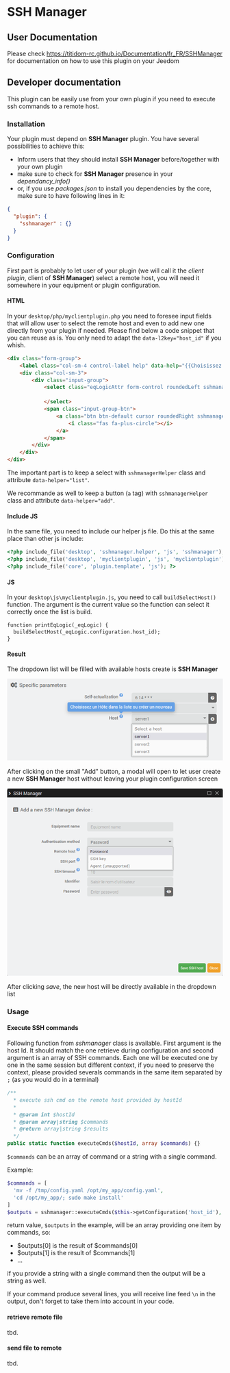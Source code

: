 # SSH Manager

## User Documentation

Please check <https://titidom-rc.github.io/Documentation/fr_FR/SSHManager> for documentation on how to use this plugin on your Jeedom

## Developer documentation

This plugin can be easily use from your own plugin if you need to execute ssh commands to a remote host.

### Installation

Your plugin must depend on **SSH Manager** plugin. You have several possibilities to achieve this:

- Inform users that they should install **SSH Manager** before/together with your own plugin
- make sure to check for **SSH Manager** presence in your *dependancy_info()*
- or, if you use *packages.json* to install you dependencies by the core, make sure to have following lines in it:

```JSON
{
  "plugin": {
    "sshmanager" : {}
  }
}
```

### Configuration

First part is probably to let user of your plugin (we will call it the *client plugin*, client of **SSH Manager**) select a remote host, you will need it somewhere in your equipment or plugin configuration.

#### HTML

In your `desktop/php/myclientplugin.php` you need to foresee input fields that will allow user to select the remote host and even to add new one directly from your plugin if needed. Please find below a code snippet that you can reuse as is. You only need to adapt the `data-l2key="host_id"` if you whish.

```HTML
<div class="form-group">
    <label class="col-sm-4 control-label help" data-help="{{Choisissez un hôte dans la liste ou créez un nouveau}}">{{Hôte}}</label>
    <div class="col-sm-3">
        <div class="input-group">
            <select class="eqLogicAttr form-control roundedLeft sshmanagerHelper" data-helper="list" data-l1key="configuration" data-l2key="host_id">

            </select>
            <span class="input-group-btn">
                <a class="btn btn-default cursor roundedRight sshmanagerHelper" data-helper="add" title="{{Ajouter un nouvel hôte}}">
                    <i class="fas fa-plus-circle"></i>
                </a>
            </span>
        </div>
    </div>
</div>
```

The important part is to keep a select with `sshmanagerHelper` class and attribute `data-helper="list"`.

We recommande as well to keep a button (`a` tag) with `sshmanagerHelper` class and attribute `data-helper="add"`.

#### Include JS

In the same file, you need to include our helper js file. Do this at the same place than other js include:

```PHP
<?php include_file('desktop', 'sshmanager.helper', 'js', 'sshmanager'); // do not change anything on this line ?>
<?php include_file('desktop', 'myclientplugin', 'js', 'myclientplugin'); ?>
<?php include_file('core', 'plugin.template', 'js'); ?>
```

#### JS

In your `desktop\js\myclientplugin.js`, you need to call `buildSelectHost()` function. The argument is the current value so the function can select it correctly once the list is build.

```JS
function printEqLogic(_eqLogic) {
  buildSelectHost(_eqLogic.configuration.host_id);
}
```

#### Result

The dropdown list will be filled with available hosts create is **SSH Manager**

![select host](docs/selecthost.png)

After clicking on the small "Add" button, a modal will open to let user create a new **SSH Manager** host without leaving your plugin configuration screen

![add new host](docs/addnew.png)

After clicking *save*, the new host will be directly available in the dropdown list

### Usage

#### Execute SSH commands

Following function from *sshmanager* class is available. First argument is the host Id. It should match the one retrieve during configuration and second argument is an array of SSH commands. Each one will be executed one by one in the same session but different context, if you need to preserve the context, please provided severals commands in the same item separated by `;` (as you would do in a terminal)

```PHP
/**
  * execute ssh cmd on the remote host provided by hostId
  *
  * @param int $hostId
  * @param array|string $commands
  * @return array|string $results
  */
public static function executeCmds($hostId, array $commands) {}
```

`$commands` can be an array of command or a string with a single command.

Example:

```PHP
$commands = [
  'mv -f /tmp/config.yaml /opt/my_app/config.yaml',
  'cd /opt/my_app/; sudo make install'
]
$outputs = sshmanager::executeCmds($this->getConfiguration('host_id'), $commands);
```

return value, `$outputs` in the example, will be an array providing one item by commands, so:

- $outputs[0] is the result of $commands[0]
- $outputs[1] is the result of $commands[1]
- ...

if you provide a string with a single command then the output will be a string as well.

If your command produce several lines, you will receive line feed `\n` in the output, don't forget to take them into account in your code.

#### retrieve remote file

tbd.

#### send file to remote

tbd.
